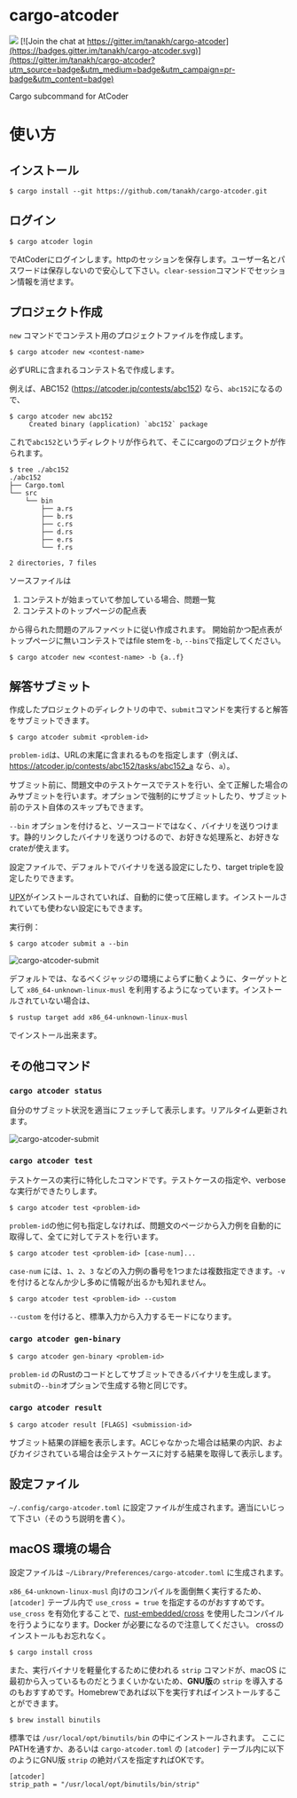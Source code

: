 # cargo-atcoder

![](https://github.com/tanakh/cargo-atcoder/workflows/Rust/badge.svg) [![Join the chat at https://gitter.im/tanakh/cargo-atcoder](https://badges.gitter.im/tanakh/cargo-atcoder.svg)](https://gitter.im/tanakh/cargo-atcoder?utm_source=badge&utm_medium=badge&utm_campaign=pr-badge&utm_content=badge)

Cargo subcommand for AtCoder

# 使い方

## インストール

```
$ cargo install --git https://github.com/tanakh/cargo-atcoder.git
```

## ログイン

```
$ cargo atcoder login
```

でAtCoderにログインします。httpのセッションを保存します。ユーザー名とパスワードは保存しないので安心して下さい。`clear-session`コマンドでセッション情報を消せます。

## プロジェクト作成

`new` コマンドでコンテスト用のプロジェクトファイルを作成します。

```
$ cargo atcoder new <contest-name>
```

必ずURLに含まれるコンテスト名で作成します。

例えば、ABC152 (<https://atcoder.jp/contests/abc152>) なら、`abc152`になるので、

```console
$ cargo atcoder new abc152
     Created binary (application) `abc152` package
```

これで`abc152`というディレクトリが作られて、そこにcargoのプロジェクトが作られます。

```console
$ tree ./abc152
./abc152
├── Cargo.toml
└── src
    └── bin
        ├── a.rs
        ├── b.rs
        ├── c.rs
        ├── d.rs
        ├── e.rs
        └── f.rs

2 directories, 7 files
```

ソースファイルは

1. コンテストが始まっていて参加している場合、問題一覧
2. コンテストのトップページの配点表

から得られた問題のアルファベットに従い作成されます。
開始前かつ配点表がトップページに無いコンテストではfile stemを`-b`, `--bins`で指定してください。

```
$ cargo atcoder new <contest-name> -b {a..f}
```

## 解答サブミット

作成したプロジェクトのディレクトリの中で、`submit`コマンドを実行すると解答をサブミットできます。

```
$ cargo atcoder submit <problem-id>
```

`problem-id`は、URLの末尾に含まれるものを指定します（例えば、<https://atcoder.jp/contests/abc152/tasks/abc152_a> なら、`a`）。


サブミット前に、問題文中のテストケースでテストを行い、全て正解した場合のみサブミットを行います。オプションで強制的にサブミットしたり、サブミット前のテスト自体のスキップもできます。

`--bin` オプションを付けると、ソースコードではなく、バイナリを送りつけます。静的リンクしたバイナリを送りつけるので、お好きな処理系と、お好きなcrateが使えます。

設定ファイルで、デフォルトでバイナリを送る設定にしたり、target tripleを設定したりできます。

[UPX](https://upx.github.io/)がインストールされていれば、自動的に使って圧縮します。インストールされていても使わない設定にもできます。

実行例：

```
$ cargo atcoder submit a --bin
```

![cargo-atcoder-submit](doc/img/cargo-atcoder-submit.gif)

デフォルトでは、なるべくジャッジの環境によらずに動くように、ターゲットとして `x86_64-unknown-linux-musl` を利用するようになっています。インストールされていない場合は、

```
$ rustup target add x86_64-unknown-linux-musl
```

でインストール出来ます。

## その他コマンド

### `cargo atcoder status`

自分のサブミット状況を適当にフェッチして表示します。リアルタイム更新されます。

![cargo-atcoder-submit](doc/img/cargo-atcoder-status.gif)


### `cargo atcoder test`

テストケースの実行に特化したコマンドです。テストケースの指定や、verboseな実行ができたりします。

```
$ cargo atcoder test <problem-id>
```

`problem-id`の他に何も指定しなければ、問題文のページから入力例を自動的に取得して、全てに対してテストを行います。

```
$ cargo atcoder test <problem-id> [case-num]...
```

`case-num` には、`1`、`2`、`3` などの入力例の番号を1つまたは複数指定できます。`-v` を付けるとなんか少し多めに情報が出るかも知れません。

```
$ cargo atcoder test <problem-id> --custom
```

`--custom` を付けると、標準入力から入力するモードになります。

### `cargo atcoder gen-binary`

```
$ cargo atcoder gen-binary <problem-id>
```

`problem-id` のRustのコードとしてサブミットできるバイナリを生成します。`submit`の`--bin`オプションで生成する物と同じです。

### `cargo atcoder result`

```
$ cargo atcoder result [FLAGS] <submission-id>
```

サブミット結果の詳細を表示します。ACじゃなかった場合は結果の内訳、およびカイジされている場合は全テストケースに対する結果を取得して表示します。

## 設定ファイル

`~/.config/cargo-atcoder.toml` に設定ファイルが生成されます。適当にいじって下さい（そのうち説明を書く）。

## macOS 環境の場合

設定ファイルは `~/Library/Preferences/cargo-atcoder.toml` に生成されます。

`x86_64-unknown-linux-musl` 向けのコンパイルを面倒無く実行するため、`[atcoder]` テーブル内で `use_cross = true` を指定するのがおすすめです。`use_cross` を有効化することで、[rust-embedded/cross](https://github.com/rust-embedded/cross) を使用したコンパイルを行うようになります。Docker が必要になるので注意してください。
crossのインストールもお忘れなく。
```
$ cargo install cross
```

また、実行バイナリを軽量化するために使われる `strip` コマンドが、macOS に最初から入っているものだとうまくいかないため、**GNU版**の `strip` を導入するのもおすすめです。Homebrewであれば以下を実行すればインストールすることができます。

```
$ brew install binutils
```

標準では `/usr/local/opt/binutils/bin` の中にインストールされます。
ここにPATHを通すか、あるいは `cargo-atcoder.toml` の `[atcoder]` テーブル内に以下のようにGNU版 `strip` の絶対パスを指定すればOKです。

```
[atcoder]
strip_path = "/usr/local/opt/binutils/bin/strip"
```
